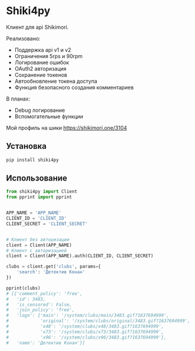 # Shiki4py

Клиент для api Shikimori.

Реализовано:
* Поддержка api v1 и v2
* Ограничения 5rps и 90rpm
* Логирование ошибок
* OAuth2 авторизация
* Сохранение токенов
* Автообновление токена доступа
* Функция безопасного создания комментариев

В планах:
* Debug логирование
* Вспомогательные функции

Мой профиль на шики https://shikimori.one/3104

## Установка

```bash
pip install shiki4py
```

## Использование

```python
from shiki4py import Client
from pprint import pprint


APP_NAME = 'APP_NAME'
CLIENT_ID = 'CLIENT_ID'
CLIENT_SECRET = 'CLIENT_SECRET'


# Клиент без авторизации
client = Client(APP_NAME)
# Клиент с авторизацией
client = Client(APP_NAME).auth(CLIENT_ID, CLIENT_SECRET)

clubs = client.get('clubs', params={
    'search': 'Детектив Конан'
})

pprint(clubs)
# [{'comment_policy': 'free',
#   'id': 3483,
#   'is_censored': False,
#   'join_policy': 'free',
#   'logo': {'main': '/system/clubs/main/3483.gif?1637694999',
#            'original': '/system/clubs/original/3483.gif?1637694999',
#            'x48': '/system/clubs/x48/3483.gif?1637694999',
#            'x73': '/system/clubs/x73/3483.gif?1637694999',
#            'x96': '/system/clubs/x96/3483.gif?1637694999'},
#   'name': 'Детектив Конан'}]
```